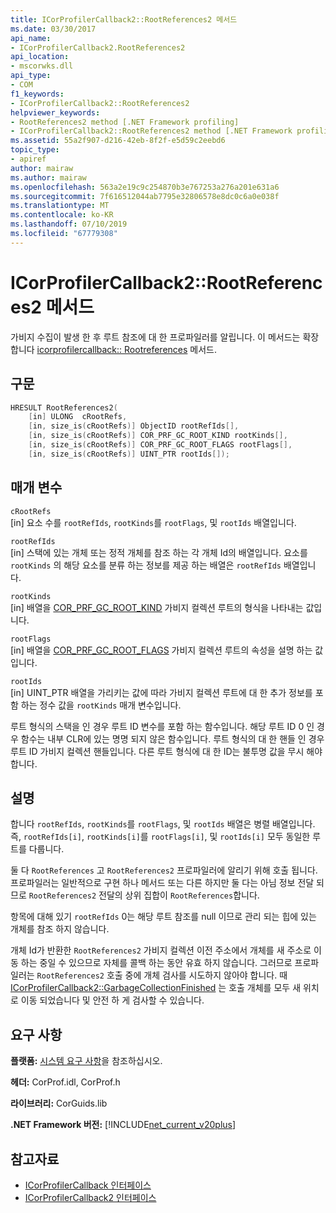 ```yaml
---
title: ICorProfilerCallback2::RootReferences2 메서드
ms.date: 03/30/2017
api_name:
- ICorProfilerCallback2.RootReferences2
api_location:
- mscorwks.dll
api_type:
- COM
f1_keywords:
- ICorProfilerCallback2::RootReferences2
helpviewer_keywords:
- RootReferences2 method [.NET Framework profiling]
- ICorProfilerCallback2::RootReferences2 method [.NET Framework profiling]
ms.assetid: 55a2f907-d216-42eb-8f2f-e5d59c2eebd6
topic_type:
- apiref
author: mairaw
ms.author: mairaw
ms.openlocfilehash: 563a2e19c9c254870b3e767253a276a201e631a6
ms.sourcegitcommit: 7f616512044ab7795e32806578e8dc0c6a0e038f
ms.translationtype: MT
ms.contentlocale: ko-KR
ms.lasthandoff: 07/10/2019
ms.locfileid: "67779308"
---
```

# <a name="icorprofilercallback2rootreferences2-method"></a>ICorProfilerCallback2::RootReferences2 메서드
가비지 수집이 발생 한 후 루트 참조에 대 한 프로파일러를 알립니다. 이 메서드는 확장 합니다 [icorprofilercallback:: Rootreferences](../../../../docs/framework/unmanaged-api/profiling/icorprofilercallback-rootreferences-method.md) 메서드.  
  
## <a name="syntax"></a>구문  
  
```cpp  
HRESULT RootReferences2(  
    [in] ULONG  cRootRefs,  
    [in, size_is(cRootRefs)] ObjectID rootRefIds[],  
    [in, size_is(cRootRefs)] COR_PRF_GC_ROOT_KIND rootKinds[],  
    [in, size_is(cRootRefs)] COR_PRF_GC_ROOT_FLAGS rootFlags[],  
    [in, size_is(cRootRefs)] UINT_PTR rootIds[]);  
```  
  
## <a name="parameters"></a>매개 변수  
 `cRootRefs`  
 [in] 요소 수를 `rootRefIds`, `rootKinds`를 `rootFlags`, 및 `rootIds` 배열입니다.  
  
 `rootRefIds`  
 [in] 스택에 있는 개체 또는 정적 개체를 참조 하는 각 개체 Id의 배열입니다. 요소를 `rootKinds` 의 해당 요소를 분류 하는 정보를 제공 하는 배열은 `rootRefIds` 배열입니다.  
  
 `rootKinds`  
 [in] 배열을 [COR_PRF_GC_ROOT_KIND](../../../../docs/framework/unmanaged-api/profiling/cor-prf-gc-root-kind-enumeration.md) 가비지 컬렉션 루트의 형식을 나타내는 값입니다.  
  
 `rootFlags`  
 [in] 배열을 [COR_PRF_GC_ROOT_FLAGS](../../../../docs/framework/unmanaged-api/profiling/cor-prf-gc-root-flags-enumeration.md) 가비지 컬렉션 루트의 속성을 설명 하는 값입니다.  
  
 `rootIds`  
 [in] UINT_PTR 배열을 가리키는 값에 따라 가비지 컬렉션 루트에 대 한 추가 정보를 포함 하는 정수 값을 `rootKinds` 매개 변수입니다.  
  
 루트 형식의 스택을 인 경우 루트 ID 변수를 포함 하는 함수입니다. 해당 루트 ID 0 인 경우 함수는 내부 CLR에 있는 명명 되지 않은 함수입니다. 루트 형식의 대 한 핸들 인 경우 루트 ID 가비지 컬렉션 핸들입니다. 다른 루트 형식에 대 한 ID는 불투명 값을 무시 해야 합니다.  
  
## <a name="remarks"></a>설명  
 합니다 `rootRefIds`, `rootKinds`를 `rootFlags`, 및 `rootIds` 배열은 병렬 배열입니다. 즉, `rootRefIds[i]`, `rootKinds[i]`를 `rootFlags[i]`, 및 `rootIds[i]` 모두 동일한 루트를 다룹니다.  
  
 둘 다 `RootReferences` 고 `RootReferences2` 프로파일러에 알리기 위해 호출 됩니다. 프로파일러는 일반적으로 구현 하나 메서드 또는 다른 하지만 둘 다는 아님 정보 전달 되므로 `RootReferences2` 전달의 상위 집합이 `RootReferences`합니다.  
  
 항목에 대해 있기 `rootRefIds` 0는 해당 루트 참조를 null 이므로 관리 되는 힙에 있는 개체를 참조 하지 않습니다.  
  
 개체 Id가 반환한 `RootReferences2` 가비지 컬렉션 이전 주소에서 개체를 새 주소로 이동 하는 중일 수 있으므로 자체를 콜백 하는 동안 유효 하지 않습니다. 그러므로 프로파일러는 `RootReferences2` 호출 중에 개체 검사를 시도하지 않아야 합니다. 때 [ICorProfilerCallback2::GarbageCollectionFinished](../../../../docs/framework/unmanaged-api/profiling/icorprofilercallback2-garbagecollectionfinished-method.md) 는 호출 개체를 모두 새 위치로 이동 되었습니다 및 안전 하 게 검사할 수 있습니다.  
  
## <a name="requirements"></a>요구 사항  
 **플랫폼:** [시스템 요구 사항](../../../../docs/framework/get-started/system-requirements.md)을 참조하십시오.  
  
 **헤더:** CorProf.idl, CorProf.h  
  
 **라이브러리:** CorGuids.lib  
  
 **.NET Framework 버전:** [!INCLUDE[net_current_v20plus](../../../../includes/net-current-v20plus-md.md)]  
  
## <a name="see-also"></a>참고자료

- [ICorProfilerCallback 인터페이스](../../../../docs/framework/unmanaged-api/profiling/icorprofilercallback-interface.md)
- [ICorProfilerCallback2 인터페이스](../../../../docs/framework/unmanaged-api/profiling/icorprofilercallback2-interface.md)
